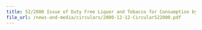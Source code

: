```yaml
---
title: 52/2000 Issue of Duty Free Liquor and Tobacco for Consumption by Crew on board vessel Annexes A & B
file_url: /news-and-media/circulars/2000-12-12-Circular522000.pdf
---
```

